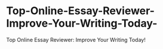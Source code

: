 # Top-Online-Essay-Reviewer-Improve-Your-Writing-Today-
Top Online Essay Reviewer: Improve Your Writing Today!
